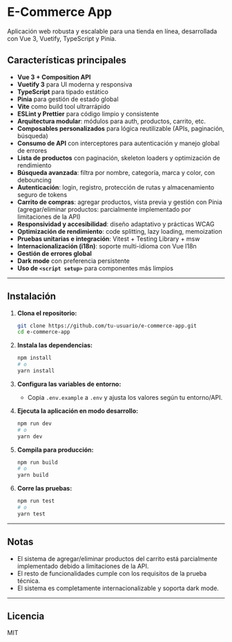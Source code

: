 # E-Commerce App

Aplicación web robusta y escalable para una tienda en línea, desarrollada con Vue 3, Vuetify, TypeScript y Pinia.

## Características principales

- **Vue 3 + Composition API**
- **Vuetify 3** para UI moderna y responsiva
- **TypeScript** para tipado estático
- **Pinia** para gestión de estado global
- **Vite** como build tool ultrarrápido
- **ESLint y Prettier** para código limpio y consistente
- **Arquitectura modular**: módulos para auth, productos, carrito, etc.
- **Composables personalizados** para lógica reutilizable (APIs, paginación, búsqueda)
- **Consumo de API** con interceptores para autenticación y manejo global de errores
- **Lista de productos** con paginación, skeleton loaders y optimización de rendimiento
- **Búsqueda avanzada**: filtra por nombre, categoría, marca y color, con debouncing
- **Autenticación**: login, registro, protección de rutas y almacenamiento seguro de tokens
- **Carrito de compras**: agregar productos, vista previa y gestión con Pinia (agregar/eliminar productos: parcialmente implementado por limitaciones de la API)
- **Responsividad y accesibilidad**: diseño adaptativo y prácticas WCAG
- **Optimización de rendimiento**: code splitting, lazy loading, memoization
- **Pruebas unitarias e integración**: Vitest + Testing Library + msw
- **Internacionalización (i18n)**: soporte multi-idioma con Vue I18n
- **Gestión de errores global**
- **Dark mode** con preferencia persistente
- **Uso de `<script setup>`** para componentes más limpios

---

## Instalación

1. **Clona el repositorio:**
   ```bash
   git clone https://github.com/tu-usuario/e-commerce-app.git
   cd e-commerce-app
   ```

2. **Instala las dependencias:**
   ```bash
   npm install
   # o
   yarn install
   ```

3. **Configura las variables de entorno:**
   - Copia `.env.example` a `.env` y ajusta los valores según tu entorno/API.

4. **Ejecuta la aplicación en modo desarrollo:**
   ```bash
   npm run dev
   # o
   yarn dev
   ```

5. **Compila para producción:**
   ```bash
   npm run build
   # o
   yarn build
   ```

6. **Corre las pruebas:**
   ```bash
   npm run test
   # o
   yarn test
   ```

---

## Notas

- El sistema de agregar/eliminar productos del carrito está parcialmente implementado debido a limitaciones de la API.
- El resto de funcionalidades cumple con los requisitos de la prueba técnica.
- El sistema es completamente internacionalizable y soporta dark mode.

---

## Licencia

MIT

